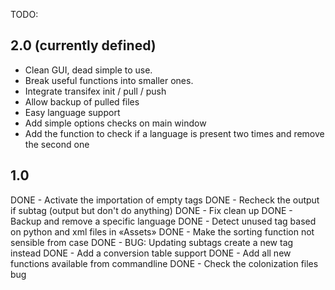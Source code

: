 TODO:

## 2.0 (currently defined)
- Clean GUI, dead simple to use.
- Break useful functions into smaller ones.
- Integrate transifex init / pull / push
- Allow backup of pulled files
- Easy language support
- Add simple options checks on main window
- Add the function to check if a language is present two times and remove the second one

## 1.0
DONE - Activate the importation of empty tags
DONE - Recheck the output if subtag (output but don't do anything)
DONE - Fix clean up
DONE - Backup and remove a specific language
DONE - Detect unused tag based on python and xml files in «Assets»
DONE - Make the sorting function not sensible from case
DONE - BUG: Updating subtags create a new tag instead
DONE - Add a conversion table support
DONE - Add all new functions available from commandline
DONE - Check the colonization files bug

